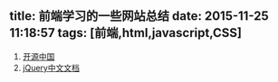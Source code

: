 title: 前端学习的一些网站总结
date: 2015-11-25 11:18:57
tags: [前端,html,javascript,CSS]
---
1. [开源中国](http://www.oschina.net)
2. [jQuery中文文档](http://www.jquery123.com)